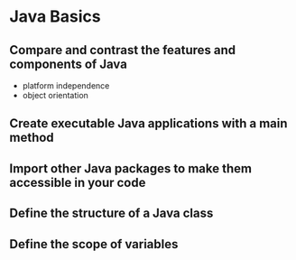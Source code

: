 # Java Basics
## Compare and contrast the features and components of Java
- platform independence
- object orientation
## Create executable Java applications with a main method
## Import other Java packages to make them accessible in your code
## Define the structure of a Java class
## Define the scope of variables
